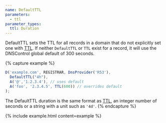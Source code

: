 ```yaml
---
name: DefaultTTL
parameters:
  - ttl
parameter_types:
  ttl: Duration
---
```


DefaultTTL sets the TTL for all records in a domain that do not explicitly set one with [TTL](#TTL). If neither `DefaultTTL` or `TTL` exist for a record,
it will use the DNSControl global default of 300 seconds.

{% capture example %}
```js
D('example.com', REGISTRAR, DnsProvider('R53'),
  DefaultTTL("4h"),
  A('@','1.2.3.4'), // uses default
  A('foo', '2.3.4.5', TTL(600)) // overrides default
);
```

The DefaultTTL duration is the same format as [TTL](#TTL), an integer number of seconds
or a string with a unit such as `'4d'`.
{% endcapture %}

{% include example.html content=example %}
